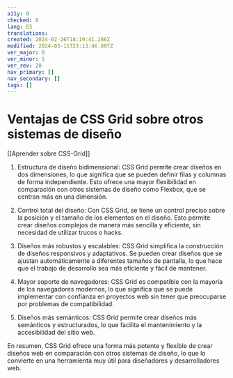 ```yaml
---
a11y: 0
checked: 0
lang: ES
translations: 
created: 2024-02-26T18:19:41.286Z
modified: 2024-03-11T23:13:46.897Z
ver_major: 0
ver_minor: 1
ver_rev: 20
nav_primary: []
nav_secondary: []
tags: []
---
```

# Ventajas de CSS Grid sobre otros sistemas de diseño

[[Aprender sobre CSS-Grid]]

1. Estructura de diseño bidimensional: CSS Grid permite crear diseños en dos dimensiones, lo que significa que se pueden definir filas y columnas de forma independiente. Esto ofrece una mayor flexibilidad en comparación con otros sistemas de diseño como Flexbox, que se centran más en una dimensión.

2. Control total del diseño: Con CSS Grid, se tiene un control preciso sobre la posición y el tamaño de los elementos en el diseño. Esto permite crear diseños complejos de manera más sencilla y eficiente, sin necesidad de utilizar trucos o hacks.

3. Diseños más robustos y escalables: CSS Grid simplifica la construcción de diseños responsivos y adaptativos. Se pueden crear diseños que se ajustan automáticamente a diferentes tamaños de pantalla, lo que hace que el trabajo de desarrollo sea más eficiente y fácil de mantener.

4. Mayor soporte de navegadores: CSS Grid es compatible con la mayoría de los navegadores modernos, lo que significa que se puede implementar con confianza en proyectos web sin tener que preocuparse por problemas de compatibilidad.

5. Diseños más semánticos: CSS Grid permite crear diseños más semánticos y estructurados, lo que facilita el mantenimiento y la accesibilidad del sitio web.

En resumen, CSS Grid ofrece una forma más potente y flexible de crear diseños web en comparación con otros sistemas de diseño, lo que lo convierte en una herramienta muy útil para diseñadores y desarrolladores web.
